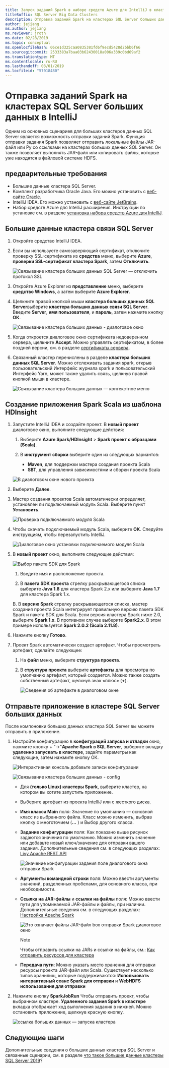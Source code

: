 ```yaml
---
title: Запуск заданий Spark в наборе средств Azure для IntelliJ в кластере SQL Server больших данных
titleSuffix: SQL Server Big Data Clusters
description: Отправка заданий Spark на кластерах SQL Server больших данных в наборе средств Azure для IntelliJ.
author: jejiang
ms.author: jejiang
ms.reviewer: jroth
ms.date: 02/28/2019
ms.topic: conceptual
ms.openlocfilehash: 06ce1d325caa0835381fd6f9ecd5428d2bbb6f66
ms.sourcegitcommit: 2533383a7baa03b62430018a006a339c0bd69af2
ms.translationtype: MT
ms.contentlocale: ru-RU
ms.lasthandoff: 03/01/2019
ms.locfileid: "57018480"
---
```

# <a name="submit-spark-jobs-on-sql-server-big-data-clusters-in-intellij"></a>Отправка заданий Spark на кластерах SQL Server больших данных в IntelliJ

Одним из основных сценариев для больших кластеров данных SQL Server является возможность отправки заданий Spark. Функция отправки задания Spark позволяет отправить локальные файлы JAR-файл или Py со ссылками на кластерах больших данных SQL Server. Он также позволяет выполнять JAR-файл или копировать файлы, которые уже находятся в файловой системе HDFS. 

## <a name="prerequisites"></a>предварительные требования

- Большие данные кластера SQL Server.
- Комплект разработчика Oracle Java. Его можно установить с [веб-сайте Oracle](https://aka.ms/azure-jdks).
- IntelliJ IDEA. Его можно установить с [веб-сайте JetBrains](https://www.jetbrains.com/idea/download/).
- Набор средств Azure для IntelliJ расширения. Инструкции по установке см. в разделе [установка набора средств Azure для IntelliJ](https://docs.microsoft.com/azure/azure-toolkit-for-intellij-installation).

## <a name="link-sql-server-big-data-cluster"></a>Большие данные кластера связи SQL Server
1. Откройте средство IntelliJ IDEA.

2. Если вы используете самозаверяющий сертификат, отключите проверку SSL-сертификата из **средства** меню, выберите **Azure**, **проверки SSL-сертификат кластера Spark**, затем **Отключить**.

    ![Связывание кластера больших данных SQL Server — отключить протокол SSL](./media/spark-submit-job-intellij-tool-plugin/link-ariscluster-disableSSL.png)

3. Откройте Azure Explorer из **представление** меню, выберите **средство Windows**, а затем выберите **Azure Explorer**.
4. Щелкните правой кнопкой мыши **кластера больших данных SQL Server**выберите **кластера больших данных связи SQL Server**. Введите **Server**, **имя пользователя**, и **пароль**, затем нажмите кнопку **ОК**.

    ![Связывание кластера больших данных - диалоговое окно](./media/spark-submit-job-intellij-tool-plugin/link-ariscluster-dialog.png)

5. Когда откроется диалоговое окно сертификата недоверенном сервера, щелкните **Accept**. Можно управлять сертификатом, в более поздней версии, см. в разделе [сертификаты сервера](https://www.jetbrains.com/help/idea/settings-tools-server-certificates.html).

6. Связанный кластер перечислены в разделе **кластера больших данных SQL Server**. Можно отслеживать задания spark, открыв пользовательский Интерфейс журнала spark и пользовательский Интерфейс Yarn, может также удалить связь, щелкнув правой кнопкой мыши в кластере.

    ![Связывание кластера больших данных — контекстное меню](./media/spark-submit-job-intellij-tool-plugin/link-ariscluster-contextmenu.png)

## <a name="create-a-spark-scala-application-from-hdinsight-template"></a>Создание приложения Spark Scala из шаблона HDInsight

1. Запустите IntelliJ IDEA и создайте проект. В **новый проект** диалоговое окно, выполните следующие действия: 

   1. Выберите **Azure Spark/HDInsight** > **Spark проект с образцами (Scala)**.

   2. В **инструмент сборки** выберите один из следующих вариантов:

      * **Maven**, для поддержки мастера создания проекта Scala
      * **SBT**, для управления зависимостями и сборки проекта Scala

    ![В диалоговом окне нового проекта](./media/spark-submit-job-intellij-tool-plugin/create-hdi-scala-app.png)

2. Выберите **Далее**.

3. Мастер создания проектов Scala автоматически определяет, установлен ли подключаемый модуль Scala. Выберите пункт **Установить**.

   ![Проверка подключаемого модуля Scala](./media/spark-submit-job-intellij-tool-plugin/Scala-Plugin-check-Reminder.PNG) 

4. Чтобы скачать подключаемый модуль Scala, выберите **ОК**. Следуйте инструкциям, чтобы перезапустить IntelliJ. 

   ![Диалоговое окно установки подключаемого модуля Scala](./media/spark-submit-job-intellij-tool-plugin/Choose-Scala-Plugin.PNG)

5. В **новый проект** окно, выполните следующие действия:  

    ![Выбор пакета SDK для Spark](./media/spark-submit-job-intellij-tool-plugin/hdi-new-project.png)

   1. Введите имя и расположение проекта.

   2. В **пакета SDK проекта** стрелку раскрывающегося списка выберите **Java 1.8** для кластера Spark 2.x или выберите **Java 1.7** для кластера Spark 1.x.

   В. В **версию Spark** стрелку раскрывающегося списка, мастер создания проекта Scala интегрирует правильную версию пакета SDK Spark и пакета SDK для Scala. Если версия кластера Spark ниже 2.0, выберите **Spark 1.x**. В противном случае выберите **Spark2.x**. В этом примере используется **Spark 2.0.2 (Scala 2.11.8)**.

6. Нажмите кнопку **Готово**.

7. Проект Spark автоматически создаст артефакт. Чтобы просмотреть артефакт, сделайте следующее:

   1. На **файл** меню, выберите **структура проекта**.

   2. В **структура проекта** выберите **артефакты** для просмотра по умолчанию артефакт, который создается. Можно также создать собственный артефакт, щелкнув знак «плюс» (**+**).

      ![Сведения об артефакте в диалоговом окне](./media/spark-submit-job-intellij-tool-plugin/default-artifact.png)
      

## <a name="submit-application-to-sql-server-big-data-cluster"></a>Отправьте приложение в кластере SQL Server больших данных
После компоновки больших данных кластера SQL Server вы можете отправить в приложение.

1. Настройте конфигурацию в **конфигураций запуска и отладки** окно, нажмите кнопку + "->"**Apache Spark в SQL Server**, выберите вкладку **удаленно запускать в кластере**, задайте параметры как следующие, затем нажмите кнопку ОК.

    ![Интерактивная консоль добавьте записи конфигурации](./media/spark-submit-job-intellij-tool-plugin/interactive-console-add-config-entry.png)

    ![Связывание кластера больших данных - config](./media/spark-submit-job-intellij-tool-plugin/link-ariscluster-config.png)

    * Для **(только Linux) кластеры Spark**, выберите кластер, на котором вы хотите запустить приложение.

    * Выберите артефакт из проекта IntelliJ или с жесткого диска.

    * **Имя класса Main** поля: Значение по умолчанию — основной класс из выбранного файла. Класс можно изменить, выбрав кнопку с многоточием (**...** ) и Выбор другого класса.   

    * **Задание конфигурации** поля:  Как показано выше рисунок задаются значения по умолчанию. Можно изменить значение или добавьте новый ключ/значение для отправки вашего задания. Дополнительные сведения см. в следующих разделах: [Livy Apache REST API](http://livy.incubator.apache.org./docs/latest/rest-api.html)

      ![Значение конфигурации задания поле диалогового окна отправки Spark](./media/spark-submit-job-intellij-tool-plugin/submit-job-configurations.png)

    * **Аргументы командной строки** поля: Можно ввести аргументы значений, разделенных пробелами, для основного класса, при необходимости.

    * **Ссылка на JAR-файлы** и **ссылки на файлы** поля: Можно ввести пути для упоминаемой JAR-файлы и файлы, при наличии. Дополнительные сведения см. в следующих разделах: [Настройка Apache Spark](https://spark.apache.org/docs/latest/configuration.html#runtime-environment) 

      ![Это означает файлы JAR-файл box отправки Spark диалоговое окно](./media/spark-submit-job-intellij-tool-plugin/jar-files-meaning.png)

       > [!NOTE]  
       > Чтобы отправить ссылки на JARs и ссылки на файлы, см.: [Как отправить ресурсов для кластера](https://docs.microsoft.com/azure/storage/blobs/storage-quickstart-blobs-storage-explorer)
                         
    * **Передача пути**: Можно указать место хранения для отправки ресурсы проекта JAR-файл или Scala. Существует несколько типов хранилищ, которые поддерживаются: **Использовать интерактивный сеанс Spark для отправки** и **WebHDFS использования для отправки**
    
2. Нажмите кнопку **SparkJobRun** Чтобы отправить проект, чтобы выбранном кластере. **Удаленного задания Spark в кластере** вкладка отображает ход выполнения задания в нижней. Можно остановить приложение, щелкнув красную кнопку.  

    ![ссылка больших данных — запуска кластера](./media/spark-submit-job-intellij-tool-plugin/link-ariscluster-run.png)

## <a name="next-steps"></a>Следующие шаги
Дополнительные сведения о больших данных кластера SQL Server и связанные сценарии, см. в разделе [что такое большие данные кластеры SQL Server 2019](big-data-cluster-overview.md)?

